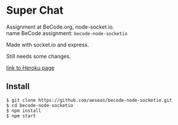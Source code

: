 # Super Chat
Assignment at BeCode.org, node-socket.io. <br>
name BeCode assignment: `becode-node-socketio` <br>

Made with socket.io and express. <br>

Still needs some changes.

[link to Heroku page](https://becode-socketio.herokuapp.com/)

## Install
    $ git clone https://github.com/aeseas/becode-node-socketio.git
    $ cd becode-node-socketio
    $ npm install
    $ npm start
